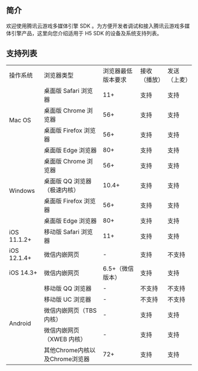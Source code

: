## 简介

欢迎使用腾讯云游戏多媒体引擎 SDK 。为方便开发者调试和接入腾讯云游戏多媒体引擎产品，这里向您介绍适用于 H5 SDK 的设备及系统支持列表。

## 支持列表

<table>
   <tr>
      <td>操作系统</td>
      <td>浏览器类型</td>
      <td>浏览器最低版本要求</td>
      <td>接收（播放）</td>
      <td>发送（上麦）</td>
   </tr>
   <tr>
      <td rowspan="4">Mac OS</td>
      <td>桌面版 Safari 浏览器</td>
      <td>11+</td>
      <td>支持</td>
      <td>支持</td>
   </tr>
   <tr>
      <td>桌面版 Chrome 浏览器</td>
      <td>56+</td>
      <td>支持</td>
      <td>支持</td>
   </tr>
   <tr>
      <td>桌面版 Firefox 浏览器</td>
      <td>56+</td>
      <td>支持</td>
      <td>支持</td>
   </tr>
   <tr>
      <td>桌面版 Edge 浏览器</td>
      <td>80+</td>
      <td>支持</td>
      <td>支持</td>
   </tr>
   <tr>
      <td rowspan="4">Windows</td>
      <td>桌面版 Chrome 浏览器</td>
      <td>56+</td>
      <td>支持</td>
      <td>支持</td>
   </tr>
   <tr>
      <td>桌面版 QQ 浏览器（极速内核）</td>
      <td>10.4+</td>
      <td>支持</td>
      <td>支持</td>
   </tr>
   <tr>
      <td>桌面版 Firefox 浏览器</td>
      <td>56+</td>
      <td>支持</td>
      <td>支持</td>
   </tr>
   <tr>
      <td>桌面版 Edge 浏览器</td>
      <td>80+</td>
      <td>支持</td>
      <td>支持</td>
   </tr>
   <tr>
      <td>iOS 11.1.2+</td>
      <td>移动版 Safari 浏览器</td>
      <td>11+</td>
      <td>支持</td>
      <td>支持</td>
   </tr>
   <tr>
      <td>iOS 12.1.4+</td>
      <td>微信内嵌网页</td>
      <td>-</td>
      <td>支持</td>
      <td>不支持</td>
   </tr>
   <tr>
      <td>iOS 14.3+</td>
      <td>微信内嵌网页</td>
      <td>6.5+（微信版本）</td>
      <td>支持</td>
      <td>支持</td>
   </tr>
   <tr>
      <td rowspan="5">Android</td>
      <td>移动版 QQ 浏览器</td>
      <td>-</td>
      <td>不支持</td>
      <td>不支持</td>
   </tr>
   <tr>
      <td>移动版 UC 浏览器</td>
      <td>-</td>
      <td>不支持</td>
      <td>不支持</td>
   </tr>
   <tr>
      <td>微信内嵌网页（TBS 内核）</td>
      <td>-</td>
      <td>支持</td>
      <td>支持</td>
   </tr>
   <tr>
      <td>微信内嵌网页（XWEB 内核）</td>
      <td>-</td>
      <td>支持</td>
      <td>支持</td>
   </tr>
   <tr>
      <td>其他Chrome内核以及Chrome浏览器</td>
      <td>72+</td>
      <td>支持</td>
      <td>支持</td>
   </tr>
</table>
